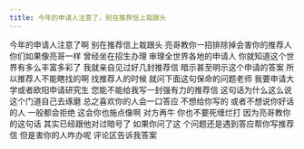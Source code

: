 ```yaml
---
title: 今年的申请人注意了，别在推荐信上栽跟头
---
```

今年的申请人注意了啊
别在推荐信上栽跟头
亮哥教你一招排除掉会害你的推荐人
你们如果像亮哥一样
曾经坐在招生办理
审理全世界各地的申请人
你就知道这个世界有多么丰富多彩了
我就亲自见过好几封推荐信
暗示甚至明示这个申请的答案
所以推荐人不能瞎找的啊
找推荐人的时候
就问下面这句保命的问题老师
我要申请大学或者欧阳申请研究生
您能不能给我写一封强有力的推荐信
这句话为什么这么说
这个门道自己去琢磨
总之喜欢你的人会一口答应
不想给你写的
或者不想说你好话的人
一般都会拒绝
这会你也施点像啊
对方再牛
你也不要死缠烂打
因为亮哥教你的这句话
其实已经跟他对过暗号了
如果你问了这
个问题还是遇到答应帮你写推荐信
但是害你的人咋办呢
评论区告诉我答案
